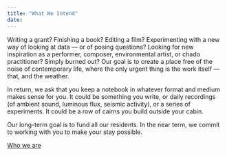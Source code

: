 ```yaml
---
title: "What We Intend"
date:
---
```


Writing a grant? Finishing a book? Editing a film? Experimenting with a new way of looking at data — or of posing questions? Looking for new inspiration as a performer, composer, environmental artist, or chado practitioner? Simply burned out? Our goal is to create a place free of the noise of contemporary life, where the only urgent thing is the work itself — that, and the weather.

In return, we ask that you keep a notebook in whatever format and medium makes sense for you. It could be something you write, or daily recordings (of ambient sound, luminous flux, seismic activity), or a series of experiments. It could be a row of cairns you build outside your cabin.

Our long-term goal is to fund all our residents. In the near term, we commit to working with you to make your stay possible.

[Who we are](/who)
